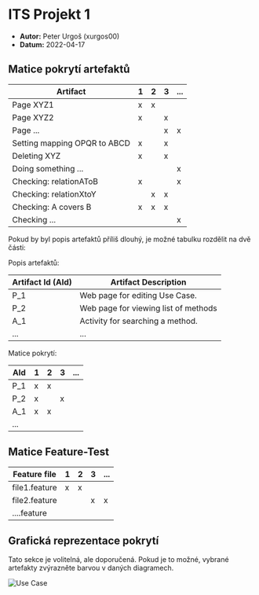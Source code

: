 # ITS Projekt 1

- **Autor:** Peter Urgoš (xurgos00)
- **Datum:** 2022-04-17

## Matice pokrytí artefaktů

| Artifact | 1 | 2 | 3 | ... |
|----------|---|---|---|-----|
| Page XYZ1 | x | x |   |     |
| Page XYZ2 | x |   | x |     |
| Page ... |   |   | x |  x   |
| Setting mapping OPQR to ABCD | x |  | x | |
| Deleting XYZ | x |  | x | |
| Doing something ... | | | | x |
| Checking: relationAToB | x |  |  |  x  |
| Checking: relationXtoY |   | x | x |    |
| Checking: A covers B | x | x | x |    |
| Checking ... | | | | x |

Pokud by byl popis artefaktů příliš dlouhý, je možné tabulku rozdělit na
dvě části:

Popis artefaktů:

| Artifact Id (AId) | Artifact Description |
|-------------|----------------------|
| P\_1 | Web page for editing Use Case. |
| P\_2 | Web page for viewing list of methods |
| A\_1  | Activity for searching a method. |
| ...     | ... |

Matice pokrytí:

| AId  | 1 | 2 | 3 | ... |
|------|---|---|---|-----|
| P\_1 | x | x |   |     |
| P\_2 | x |   | x |     |
| A\_1 | x | x |   |     |
| ...  |   |   |   |     |


## Matice Feature-Test

| Feature file | 1 | 2 | 3 | ... |
|----------|---|---|---|-----|
| file1.feature | x | x | | |
| file2.feature |   |   | x | x |
| ....feature |   |   |  |   |

## Grafická reprezentace pokrytí

Tato sekce je volitelná, ale doporučená. Pokud je to možné, vybrané artefakty
zvýrazněte barvou v daných diagramech.

![Use Case](UseCase.png)
